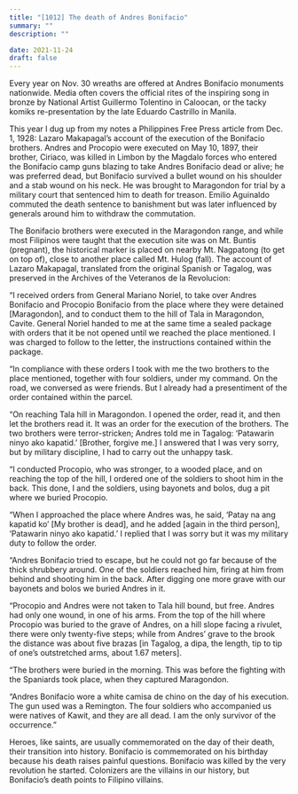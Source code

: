 ```yaml
---
title: "[1012] The death of Andres Bonifacio"
summary: ""
description: ""

date: 2021-11-24
draft: false
---
```


Every year on Nov. 30 wreaths are offered at Andres Bonifacio monuments nationwide. Media often covers the official rites of the inspiring song in bronze by National Artist Guillermo Tolentino in Caloocan, or the tacky komiks re-presentation by the late Eduardo Castrillo in Manila.

This year I dug up from my notes a Philippines Free Press article from Dec. 1, 1928: Lazaro Makapagal’s account of the execution of the Bonifacio brothers. Andres and Procopio were executed on May 10, 1897, their brother, Ciriaco, was killed in Limbon by the Magdalo forces who entered the Bonifacio camp guns blazing to take Andres Bonifacio dead or alive; he was preferred dead, but Bonifacio survived a bullet wound on his shoulder and a stab wound on his neck. He was brought to Maragondon for trial by a military court that sentenced him to death for treason. Emilio Aguinaldo commuted the death sentence to banishment but was later influenced by generals around him to withdraw the commutation.

The Bonifacio brothers were executed in the Maragondon range, and while most Filipinos were taught that the execution site was on Mt. Buntis (pregnant), the historical marker is placed on nearby Mt. Nagpatong (to get on top of), close to another place called Mt. Hulog (fall). The account of Lazaro Makapagal, translated from the original Spanish or Tagalog, was preserved in the Archives of the Veteranos de la Revolucion:

“I received orders from General Mariano Noriel, to take over Andres Bonifacio and Procopio Bonifacio from the place where they were detained [Maragondon], and to conduct them to the hill of Tala in Maragondon, Cavite. General Noriel handed to me at the same time a sealed package with orders that it be not opened until we reached the place mentioned. I was charged to follow to the letter, the instructions contained within the package.

“In compliance with these orders I took with me the two brothers to the place mentioned, together with four soldiers, under my command. On the road, we conversed as were friends. But I already had a presentiment of the order contained within the parcel.

“On reaching Tala hill in Maragondon. I opened the order, read it, and then let the brothers read it. It was an order for the execution of the brothers. The two brothers were terror-stricken; Andres told me in Tagalog: ‘Patawarin ninyo ako kapatid.’ [Brother, forgive me.] I answered that I was very sorry, but by military discipline, I had to carry out the unhappy task.

“I conducted Procopio, who was stronger, to a wooded place, and on reaching the top of the hill, I ordered one of the soldiers to shoot him in the back. This done, I and the soldiers, using bayonets and bolos, dug a pit where we buried Procopio.

“When I approached the place where Andres was, he said, ‘Patay na ang kapatid ko’ [My brother is dead], and he added [again in the third person], ‘Patawarin ninyo ako kapatid.’ I replied that I was sorry but it was my military duty to follow the order.

“Andres Bonifacio tried to escape, but he could not go far because of the thick shrubbery around. One of the soldiers reached him, firing at him from behind and shooting him in the back. After digging one more grave with our bayonets and bolos we buried Andres in it.

“Procopio and Andres were not taken to Tala hill bound, but free. Andres had only one wound, in one of his arms. From the top of the hill where Procopio was buried to the grave of Andres, on a hill slope facing a rivulet, there were only twenty-five steps; while from Andres’ grave to the brook the distance was about five brazas [in Tagalog, a dipa, the length, tip to tip of one’s outstretched arms, about 1.67 meters].

“The brothers were buried in the morning. This was before the fighting with the Spaniards took place, when they captured Maragondon.

“Andres Bonifacio wore a white camisa de chino on the day of his execution. The gun used was a Remington. The four soldiers who accompanied us were natives of Kawit, and they are all dead. I am the only survivor of the occurrence.”

Heroes, like saints, are usually commemorated on the day of their death, their transition into history. Bonifacio is commemorated on his birthday because his death raises painful questions. Bonifacio was killed by the very revolution he started. Colonizers are the villains in our history, but Bonifacio’s death points to Filipino villains.
